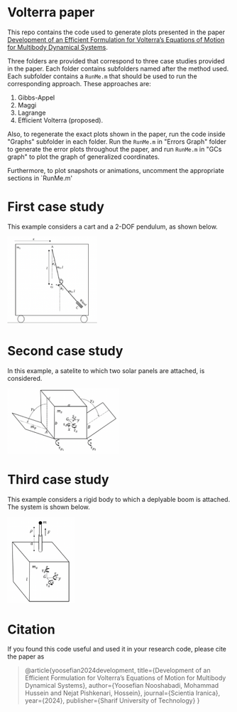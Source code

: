 # Volterra paper

This repo contains the code used to generate plots presented in the paper [Development of an Efficient Formulation for Volterra’s Equations of Motion for Multibody Dynamical Systems](https://scientiairanica.sharif.edu/article_23551.html). 

Three folders are provided that correspond to three case studies provided in the paper. Each folder contains subfolders named after the method used. Each subfolder contains a `RunMe.m` that should be used to run the corresponding approach. These approaches are: 

1. Gibbs-Appel
2. Maggi
3. Lagrange
4. Efficient Volterra (proposed).

Also, to regenerate the exact plots shown in the paper, run the code inside "Graphs" subfolder in each folder. Run the `RunMe.m` in "Errors Graph" folder to generate the error plots throughout the paper, and run `RunMe.m` in "GCs graph" to plot the graph of generalized coordinates.

Furthermore, to plot snapshots or animations, uncomment the appropriate sections in `RunMe.m'

# First case study
This example considers a cart and a 2-DOF pendulum, as shown below.

<img src="/images/caseStudy1.png" width="40%" height="40%">

# Second case study
In this example, a satelite to which two solar panels are attached, is considered.

<img src="/images/caseStudy2.png" width="50%" height="50%">

# Third case study
This example considers a rigid body to which a deplyable boom is attached. The system is shown below.

<img src="/images/caseStudy3.png" width="30%" height="30%">

# Citation
If you found this code useful and used it in your research code, please cite the paper as

> @article{yoosefian2024development,
> title={Development of an Efficient Formulation for Volterra’s Equations of Motion for Multibody Dynamical Systems},
> author={Yoosefian Nooshabadi, Mohammad Hussein and Nejat Pishkenari, Hossein},
> journal={Scientia Iranica},
> year={2024},
> publisher={Sharif University of Technology}
> }
